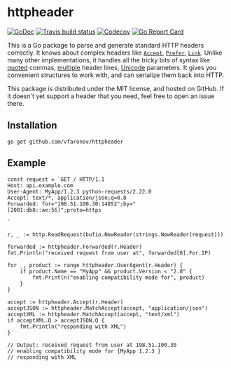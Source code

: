 # httpheader

[![GoDoc](https://godoc.org/github.com/vfaronov/httpheader?status.svg)](https://godoc.org/github.com/vfaronov/httpheader)
[![Travis build status](https://travis-ci.org/vfaronov/httpheader.svg?branch=master)](https://travis-ci.org/vfaronov/httpheader)
[![Codecov](https://codecov.io/gh/vfaronov/httpheader/branch/master/graph/badge.svg)](https://codecov.io/gh/vfaronov/httpheader)
[![Go Report Card](https://goreportcard.com/badge/github.com/vfaronov/httpheader)](https://goreportcard.com/report/github.com/vfaronov/httpheader)

This is a Go package to parse and generate standard HTTP headers correctly.
It knows about complex headers like 
[`Accept`](https://tools.ietf.org/html/rfc7231#section-5.3.2),
[`Prefer`](https://tools.ietf.org/html/rfc7240),
[`Link`](https://tools.ietf.org/html/rfc8288#section-3).
Unlike many other implementations, it handles all the tricky bits of syntax like
[quoted](https://tools.ietf.org/html/rfc7230#section-3.2.6) commas,
[multiple](https://tools.ietf.org/html/rfc7230#section-3.2.2) header lines,
[Unicode](https://tools.ietf.org/html/rfc8187) parameters.
It gives you convenient structures to work with, and can serialize them back 
into HTTP.

This package is distributed under the MIT license, and hosted on GitHub.
If it doesn't yet support a header that you need, feel free to open an issue there.


## Installation

	go get github.com/vfaronov/httpheader


## Example

	const request = `GET / HTTP/1.1
	Host: api.example.com
	User-Agent: MyApp/1.2.3 python-requests/2.22.0
	Accept: text/*, application/json;q=0.8
	Forwarded: for="198.51.100.30:14852";by="[2001:db8::ae:56]";proto=https
	
	`
	
	r, _ := http.ReadRequest(bufio.NewReader(strings.NewReader(request)))
	
	forwarded := httpheader.Forwarded(r.Header)
	fmt.Println("received request from user at", forwarded[0].For.IP)
	
	for _, product := range httpheader.UserAgent(r.Header) {
		if product.Name == "MyApp" && product.Version < "2.0" {
			fmt.Println("enabling compatibility mode for", product)
		}
	}
	
	accept := httpheader.Accept(r.Header)
	acceptJSON := httpheader.MatchAccept(accept, "application/json")
	acceptXML := httpheader.MatchAccept(accept, "text/xml")
	if acceptXML.Q > acceptJSON.Q {
		fmt.Println("responding with XML")
	}
	
	// Output: received request from user at 198.51.100.30
	// enabling compatibility mode for {MyApp 1.2.3 }
	// responding with XML
